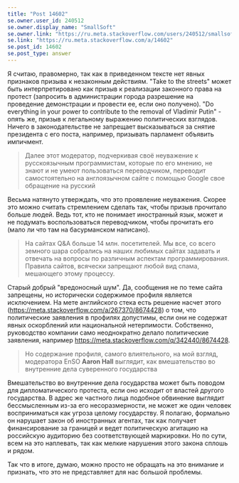 ```yaml
---
title: "Post 14602"
se.owner.user_id: 240512
se.owner.display_name: "SmallSoft"
se.owner.link: "https://ru.meta.stackoverflow.com/users/240512/smallsoft"
se.link: "https://ru.meta.stackoverflow.com/a/14602"
se.post_id: 14602
se.post_type: answer
---
```

<p>Я считаю, правомерно, так как в приведенном тексте нет явных признаков призыва к незаконным действиям. &quot;Take to the streets&quot; может быть интерпретировано как призыв к реализации законного права на протест (запросить в администрации города разрешение на проведение демонстрации и провести ее, если оно получено). &quot;Do everything in your power to contribute to the removal of Vladimir Putin&quot; - опять же, призыв к легальному выражению политических взглядов. Ничего в законодательстве не запрещает высказываться за снятие президента с его поста, например, призывать парламент объявить импичмент.</p>
<blockquote>
<p>Далее этот модератор, подчеркивая своё неуважение к русскоязычным программистам, которые по его мнению, не знают и не умеют пользоваться переводчиком, переводит самостоятельно на англоязычном сайте с помощью Google свое обращение на русский</p>
</blockquote>
<p>Весьма натянуто утверждать, что это проявление неуважения. Скорее это можно считать стремлением сделать так, чтобы призыв прочитало больше людей. Ведь тот, кто не понимает иностранный язык, может и не подумать воспользоваться переводчиком, чтобы прочитать его (мало ли что там на басурманском написано).</p>
<blockquote>
<p>На сайтах Q&amp;A больше 14 млн. посетителей. Мы все, со всего земного шара собрались на наших любимых сайтах задавать и отвечать на вопросы по различным аспектам программирования. Правила сайтов, всячески запрещают любой вид спама, мешающего этому процессу.</p>
</blockquote>
<p>Старый добрый &quot;вредоносный шум&quot;. Да, сообщения не по теме сайта запрещены, но исторически содержимое профиля является исключением. На мете английского стека есть решение насчет этого (<a href="https://meta.stackoverflow.com/a/267370/8674428">https://meta.stackoverflow.com/a/267370/8674428</a>) о том, что политические заявления в профилях допустимы, если они не содержат явных оскорблений или национальной нетерпимости. Собственно, руководство компании само неоднократно делало политические заявления, например <a href="https://meta.stackoverflow.com/q/342440/8674428">https://meta.stackoverflow.com/q/342440/8674428</a>.</p>
<blockquote>
<p>Но содержание профиля, самого влиятельного, на мой взгляд, модератора EnSO <strong>Aaron Hall</strong> выглядит, как вмешательство во внутренние дела суверенного государства</p>
</blockquote>
<p>Вмешательство во внутренние дела государства может быть поводом для дипломатического протеста, если оно исходит от властей другого государства. В адрес же частного лица подобное обвинение выглядит бессмысленным из-за его несоразмерности, не может же один человек восприниматься как угроза целому государству. Я полагаю, формально он нарушает закон об иностранных агентах, так как получает финансирование за границей и ведет политическую агитацию на российскую аудиторию без соответствующей маркировки. Но по сути, всем на это наплевать, так как мелкие нарушения этого закона сплошь и рядом.</p>
<p>Так что в итоге, думаю, можно просто не обращать на это внимание и признать, что это не представляет для нас большой проблемы.</p>
